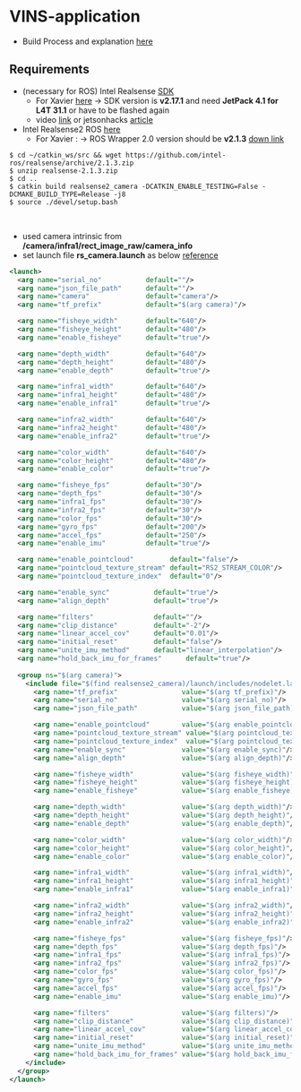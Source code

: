 # VINS-application
+ Build Process and explanation [here](https://github.com/engcang/VINS-application)

## Requirements
+ (necessary for ROS) Intel Realsense [SDK](https://github.com/IntelRealSense/librealsense)
  + For Xavier [here](https://github.com/jetsonhacks/buildLibrealsense2Xavier) -> SDK version is **v2.17.1** and need **JetPack 4.1 for L4T 31.1** or have to be flashed again
  + video [link](https://youtu.be/Pp18JL6H2zc) or jetsonhacks [article](https://www.jetsonhacks.com/2019/01/21/intel-realsense-d435i-on-nvidia-jetson-agx-xavier/)
+ Intel Realsense2 ROS [here](https://github.com/intel-ros/realsense)
  + For Xavier : -> ROS Wrapper 2.0 version should be **v2.1.3** [down link](https://github.com/intel-ros/realsense/archive/2.1.3.zip)
~~~shell
$ cd ~/catkin_ws/src && wget https://github.com/intel-ros/realsense/archive/2.1.3.zip
$ unzip realsense-2.1.3.zip
$ cd ..
$ catkin build realsense2_camera -DCATKIN_ENABLE_TESTING=False -DCMAKE_BUILD_TYPE=Release -j8
$ source ./devel/setup.bash
~~~

<br>

+ used camera intrinsic from **/camera/infra1/rect_image_raw/camera_info**
+ set launch file **rs_camera.launch** as below [reference](https://github.com/HKUST-Aerial-Robotics/VINS-Fusion/blob/master/config/realsense_d435i/rs_camera.launch)
~~~xml
<launch>
  <arg name="serial_no"           default=""/>
  <arg name="json_file_path"      default=""/>
  <arg name="camera"              default="camera"/>
  <arg name="tf_prefix"           default="$(arg camera)"/>

  <arg name="fisheye_width"       default="640"/>
  <arg name="fisheye_height"      default="480"/>
  <arg name="enable_fisheye"      default="true"/>

  <arg name="depth_width"         default="640"/>
  <arg name="depth_height"        default="480"/>
  <arg name="enable_depth"        default="true"/>

  <arg name="infra1_width"        default="640"/>
  <arg name="infra1_height"       default="480"/>
  <arg name="enable_infra1"       default="true"/>

  <arg name="infra2_width"        default="640"/>
  <arg name="infra2_height"       default="480"/>
  <arg name="enable_infra2"       default="true"/>

  <arg name="color_width"         default="640"/>
  <arg name="color_height"        default="480"/>
  <arg name="enable_color"        default="true"/>

  <arg name="fisheye_fps"         default="30"/>
  <arg name="depth_fps"           default="30"/>
  <arg name="infra1_fps"          default="30"/>
  <arg name="infra2_fps"          default="30"/>
  <arg name="color_fps"           default="30"/>
  <arg name="gyro_fps"            default="200"/>
  <arg name="accel_fps"           default="250"/>
  <arg name="enable_imu"          default="true"/>

  <arg name="enable_pointcloud"         default="false"/>
  <arg name="pointcloud_texture_stream" default="RS2_STREAM_COLOR"/>
  <arg name="pointcloud_texture_index"  default="0"/>

  <arg name="enable_sync"           default="true"/>
  <arg name="align_depth"           default="true"/>

  <arg name="filters"               default=""/>
  <arg name="clip_distance"         default="-2"/>
  <arg name="linear_accel_cov"      default="0.01"/>
  <arg name="initial_reset"         default="false"/>
  <arg name="unite_imu_method"      default="linear_interpolation"/>
  <arg name="hold_back_imu_for_frames"      default="true"/>
  
  <group ns="$(arg camera)">
    <include file="$(find realsense2_camera)/launch/includes/nodelet.launch.xml">
      <arg name="tf_prefix"                value="$(arg tf_prefix)"/>
      <arg name="serial_no"                value="$(arg serial_no)"/>
      <arg name="json_file_path"           value="$(arg json_file_path)"/>

      <arg name="enable_pointcloud"        value="$(arg enable_pointcloud)"/>
      <arg name="pointcloud_texture_stream" value="$(arg pointcloud_texture_stream)"/>
      <arg name="pointcloud_texture_index"  value="$(arg pointcloud_texture_index)"/>
      <arg name="enable_sync"              value="$(arg enable_sync)"/>
      <arg name="align_depth"              value="$(arg align_depth)"/>

      <arg name="fisheye_width"            value="$(arg fisheye_width)"/>
      <arg name="fisheye_height"           value="$(arg fisheye_height)"/>
      <arg name="enable_fisheye"           value="$(arg enable_fisheye)"/>

      <arg name="depth_width"              value="$(arg depth_width)"/>
      <arg name="depth_height"             value="$(arg depth_height)"/>
      <arg name="enable_depth"             value="$(arg enable_depth)"/>

      <arg name="color_width"              value="$(arg color_width)"/>
      <arg name="color_height"             value="$(arg color_height)"/>
      <arg name="enable_color"             value="$(arg enable_color)"/>

      <arg name="infra1_width"             value="$(arg infra1_width)"/>
      <arg name="infra1_height"            value="$(arg infra1_height)"/>
      <arg name="enable_infra1"            value="$(arg enable_infra1)"/>

      <arg name="infra2_width"             value="$(arg infra2_width)"/>
      <arg name="infra2_height"            value="$(arg infra2_height)"/>
      <arg name="enable_infra2"            value="$(arg enable_infra2)"/>

      <arg name="fisheye_fps"              value="$(arg fisheye_fps)"/>
      <arg name="depth_fps"                value="$(arg depth_fps)"/>
      <arg name="infra1_fps"               value="$(arg infra1_fps)"/>
      <arg name="infra2_fps"               value="$(arg infra2_fps)"/>
      <arg name="color_fps"                value="$(arg color_fps)"/>
      <arg name="gyro_fps"                 value="$(arg gyro_fps)"/>
      <arg name="accel_fps"                value="$(arg accel_fps)"/>
      <arg name="enable_imu"               value="$(arg enable_imu)"/>

      <arg name="filters"                  value="$(arg filters)"/>
      <arg name="clip_distance"            value="$(arg clip_distance)"/>
      <arg name="linear_accel_cov"         value="$(arg linear_accel_cov)"/>
      <arg name="initial_reset"            value="$(arg initial_reset)"/>
      <arg name="unite_imu_method"         value="$(arg unite_imu_method)"/>
      <arg name="hold_back_imu_for_frames" value="$(arg hold_back_imu_for_frames)"/> <!-- check -->
    </include>
  </group>
</launch>
~~~
